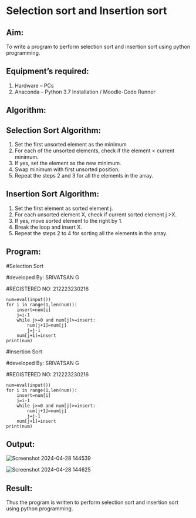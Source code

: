 # Selection sort and Insertion sort
## Aim:
To write a program to perform selection sort and insertion sort using python programming.
## Equipment’s required:
1.	Hardware – PCs
2.	Anaconda – Python 3.7 Installation / Moodle-Code Runner
## Algorithm:
## Selection Sort Algorithm:
1.	Set the first unsorted element as the minimum
2.	For each of the unsorted elements, check if the element < current minimum.
3.	If yes, set the element as the new minimum.
4.	Swap minimum with first unsorted position.
5.	Repeat the steps 2 and 3 for all the elements in the array.
## Insertion Sort Algorithm:
1.	Set the first element as sorted element j.
2.	For each unsorted element X, check if current sorted element j >X.
3.	If yes, move sorted element to the right by 1.
4.	Break the loop and insert X.
5.	Repeat the steps 2 to 4 for sorting all the elements in the array.
## Program:
#Selection Sort

#developed By: SRIVATSAN G

#REGISTERED NO: 212223230216



```
num=eval(input())
for i in range(1,len(num)):
    insert=num[i]
    j=i-1
    while j>=0 and num[j]>=insert:
        num[j+1]=num[j]
        j=j-1
    num[j+1]=insert
print(num)
```


#Insertion Sort

#developed By: SRIVATSAN G

#REGISTERED NO: 212223230216



```
num=eval(input())
for i in range(1,len(num)):
    insert=num[i]
    j=i-1
    while j>=0 and num[j]>=insert:
        num[j+1]=num[j]
        j=j-1
    num[j+1]=insert
print(num)

```



## Output:
![Screenshot 2024-04-28 144539](https://github.com/vatsan143/Sorting-Algorithms/assets/147368204/e5d7fa9e-1f8d-4fc4-bae0-ce1097552fdb)

![Screenshot 2024-04-28 144625](https://github.com/vatsan143/Sorting-Algorithms/assets/147368204/d17d6688-c803-43d1-9fb4-8f38d28af490)



## Result:
Thus the program is written to perform selection sort and insertion sort using python programming.
